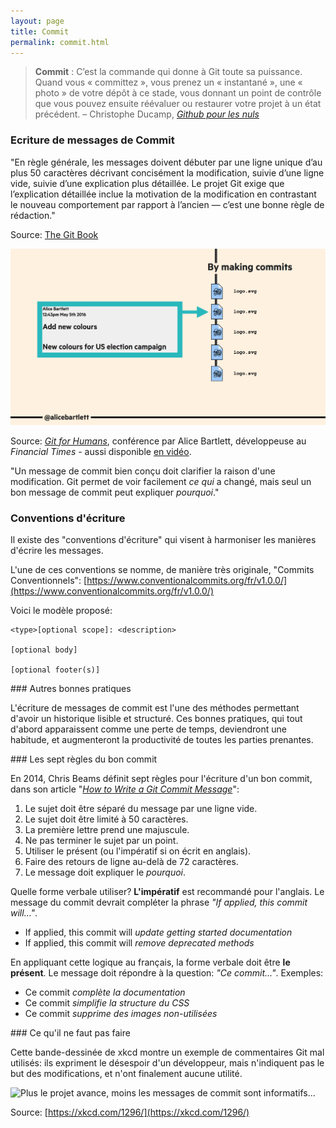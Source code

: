 ```yaml
---
layout: page
title: Commit
permalink: commit.html
---
```


> **Commit** : C’est la commande qui donne à Git toute sa puissance. Quand vous « committez », vous prenez un « instantané », une « photo » de votre dépôt à ce stade, vous donnant un point de contrôle que vous pouvez ensuite réévaluer ou restaurer votre projet à un état précédent. – Christophe Ducamp, *[Github pour les nuls](https://www.christopheducamp.com/2013/12/15/github-pour-nuls-partie-1/)*



### Ecriture de messages de Commit

"En règle générale, les messages doivent débuter par une ligne unique d’au plus 50 caractères décrivant concisément la modification, suivie d’une ligne vide, suivie d’une explication plus détaillée. Le projet Git exige que l’explication détaillée inclue la motivation de la modification en contrastant le nouveau comportement par rapport à l’ancien — c’est une bonne règle de rédaction."

Source: [The Git Book](https://git-scm.com/book/fr/v2/Git-distribu%C3%A9-Contribution-%C3%A0-un-projet)

![Messages de Commit](img/git-commit-messages.png)

Source: *[Git for Humans](https://speakerdeck.com/alicebartlett/git-for-humans)*, conférence par Alice Bartlett, développeuse au *Financial Times* - aussi disponible [en vidéo](https://www.youtube.com/watch?v=eWxxfttcMts).

"Un message de commit bien conçu doit clarifier la raison d'une modification. Git permet de voir facilement *ce qui* a changé, mais seul un bon message de commit peut expliquer *pourquoi*."


### Conventions d'écriture

Il existe des "conventions d'écriture" qui visent à harmoniser les manières d'écrire les messages.

L'une de ces conventions se nomme, de manière très originale, "Commits Conventionnels": [https://www.conventionalcommits.org/fr/v1.0.0/](https://www.conventionalcommits.org/fr/v1.0.0/)

Voici le modèle proposé: 

```
<type>[optional scope]: <description>

[optional body]

[optional footer(s)]
```

### Autres bonnes pratiques

L'écriture de messages de commit est l'une des méthodes permettant d'avoir un historique lisible et structuré. Ces bonnes pratiques, qui tout d'abord apparaissent comme une perte de temps, deviendront une habitude, et augmenteront la productivité de toutes les parties prenantes.

### Les sept règles du bon commit

En 2014, Chris Beams définit sept règles pour l'écriture d'un bon commit, dans son article "*[How to Write a Git Commit Message](https://cbea.ms/git-commit/)*":

1. Le sujet doit être séparé du message par une ligne vide.
2. Le sujet doit être limité à 50 caractères.
3. La première lettre prend une majuscule.
4. Ne pas terminer le sujet par un point.
5. Utiliser le présent (ou l'impératif si on écrit en anglais).
6. Faire des retours de ligne au-delà de 72 caractères.
7. Le message doit expliquer le *pourquoi*.

Quelle forme verbale utiliser? **L'impératif** est recommandé pour l'anglais. Le message du commit devrait compléter la phrase *"If applied, this commit will..."*.

- If applied, this commit will *update getting started documentation*
- If applied, this commit will *remove deprecated methods*

En appliquant cette logique au français, la forme verbale doit être **le présent**. Le message doit répondre à la question: *"Ce commit..."*. Exemples:

- Ce commit *complète la documentation*
- Ce commit *simplifie la structure du CSS*
- Ce commit *supprime des images non-utilisées*

### Ce qu'il ne faut pas faire

Cette bande-dessinée de xkcd montre un exemple de commentaires Git mal utilisés: ils expriment le désespoir d'un développeur, mais n'indiquent pas le but des modifications, et n'ont finalement aucune utilité.

![Plus le projet avance, moins les messages de commit sont informatifs...](img/xkcd_git_commits.png)

Source: [https://xkcd.com/1296/](https://xkcd.com/1296/)